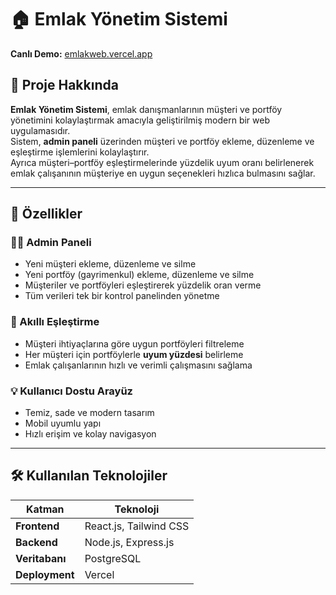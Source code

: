 # 🏠 Emlak Yönetim Sistemi

**Canlı Demo:** [emlakweb.vercel.app](https://emlakweb.vercel.app)

## 📖 Proje Hakkında

**Emlak Yönetim Sistemi**, emlak danışmanlarının müşteri ve portföy yönetimini kolaylaştırmak amacıyla geliştirilmiş modern bir web uygulamasıdır.  
Sistem, **admin paneli** üzerinden müşteri ve portföy ekleme, düzenleme ve eşleştirme işlemlerini kolaylaştırır.  
Ayrıca müşteri–portföy eşleştirmelerinde yüzdelik uyum oranı belirlenerek emlak çalışanının müşteriye en uygun seçenekleri hızlıca bulmasını sağlar.

---

## 🚀 Özellikler

### 👨‍💼 Admin Paneli
- Yeni müşteri ekleme, düzenleme ve silme  
- Yeni portföy (gayrimenkul) ekleme, düzenleme ve silme  
- Müşteriler ve portföyleri eşleştirerek yüzdelik oran verme  
- Tüm verileri tek bir kontrol panelinden yönetme  

### 🧭 Akıllı Eşleştirme
- Müşteri ihtiyaçlarına göre uygun portföyleri filtreleme  
- Her müşteri için portföylerle **uyum yüzdesi** belirleme  
- Emlak çalışanlarının hızlı ve verimli çalışmasını sağlama  

### 💡 Kullanıcı Dostu Arayüz
- Temiz, sade ve modern tasarım  
- Mobil uyumlu yapı  
- Hızlı erişim ve kolay navigasyon  

---

## 🛠️ Kullanılan Teknolojiler

| Katman | Teknoloji |
|--------|------------|
| **Frontend** | React.js, Tailwind CSS |
| **Backend** | Node.js, Express.js |
| **Veritabanı** | PostgreSQL |
| **Deployment** | Vercel |


